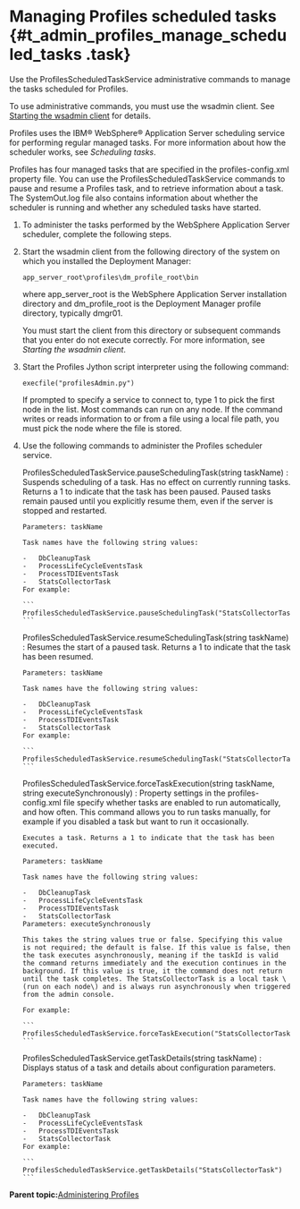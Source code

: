 # Managing Profiles scheduled tasks {#t_admin_profiles_manage_scheduled_tasks .task}

Use the ProfilesScheduledTaskService administrative commands to manage the tasks scheduled for Profiles.

To use administrative commands, you must use the wsadmin client. See [Starting the wsadmin client](t_admin_wsadmin_starting.md) for details.

Profiles uses the IBM® WebSphere® Application Server scheduling service for performing regular managed tasks. For more information about how the scheduler works, see *Scheduling tasks*.

Profiles has four managed tasks that are specified in the profiles-config.xml property file. You can use the ProfilesScheduledTaskService commands to pause and resume a Profiles task, and to retrieve information about a task. The SystemOut.log file also contains information about whether the scheduler is running and whether any scheduled tasks have started.

1.  To administer the tasks performed by the WebSphere Application Server scheduler, complete the following steps.
2.  Start the wsadmin client from the following directory of the system on which you installed the Deployment Manager:

    ```
    app_server_root\profiles\dm_profile_root\bin
    ```

    where app\_server\_root is the WebSphere Application Server installation directory and dm\_profile\_root is the Deployment Manager profile directory, typically dmgr01.

    You must start the client from this directory or subsequent commands that you enter do not execute correctly. For more information, see *Starting the wsadmin client*.

3.  Start the Profiles Jython script interpreter using the following command:

    ```
    execfile("profilesAdmin.py")
    ```

    If prompted to specify a service to connect to, type 1 to pick the first node in the list. Most commands can run on any node. If the command writes or reads information to or from a file using a local file path, you must pick the node where the file is stored.

4.  Use the following commands to administer the Profiles scheduler service.

    ProfilesScheduledTaskService.pauseSchedulingTask\(string taskName\)
    :   Suspends scheduling of a task. Has no effect on currently running tasks. Returns a 1 to indicate that the task has been paused. Paused tasks remain paused until you explicitly resume them, even if the server is stopped and restarted.

        Parameters: taskName

        Task names have the following string values:

        -   DbCleanupTask
        -   ProcessLifeCycleEventsTask
        -   ProcessTDIEventsTask
        -   StatsCollectorTask
        For example:

        ```
        ProfilesScheduledTaskService.pauseSchedulingTask("StatsCollectorTask")
        ```

    ProfilesScheduledTaskService.resumeSchedulingTask\(string taskName\)
    :   Resumes the start of a paused task. Returns a 1 to indicate that the task has been resumed.

        Parameters: taskName

        Task names have the following string values:

        -   DbCleanupTask
        -   ProcessLifeCycleEventsTask
        -   ProcessTDIEventsTask
        -   StatsCollectorTask
        For example:

        ```
        ProfilesScheduledTaskService.resumeSchedulingTask("StatsCollectorTask")
        ```

    ProfilesScheduledTaskService.forceTaskExecution\(string taskName, string executeSynchronously\)
    :   Property settings in the profiles-config.xml file specify whether tasks are enabled to run automatically, and how often. This command allows you to run tasks manually, for example if you disabled a task but want to run it occasionally.

        Executes a task. Returns a 1 to indicate that the task has been executed.

        Parameters: taskName

        Task names have the following string values:

        -   DbCleanupTask
        -   ProcessLifeCycleEventsTask
        -   ProcessTDIEventsTask
        -   StatsCollectorTask
        Parameters: executeSynchronously

        This takes the string values true or false. Specifying this value is not required; the default is false. If this value is false, then the task executes asynchronously, meaning if the taskId is valid the command returns immediately and the execution continues in the background. If this value is true, it the command does not return until the task completes. The StatsCollectorTask is a local task \(run on each node\) and is always run asynchronously when triggered from the admin console.

        For example:

        ```
        ProfilesScheduledTaskService.forceTaskExecution("StatsCollectorTask")
        ```

    ProfilesScheduledTaskService.getTaskDetails\(string taskName\)
    :   Displays status of a task and details about configuration parameters.

        Parameters: taskName

        Task names have the following string values:

        -   DbCleanupTask
        -   ProcessLifeCycleEventsTask
        -   ProcessTDIEventsTask
        -   StatsCollectorTask
        For example:

        ```
        ProfilesScheduledTaskService.getTaskDetails("StatsCollectorTask")
        ```


**Parent topic:**[Administering Profiles](../admin/c_admin_profiles_intro.md)

